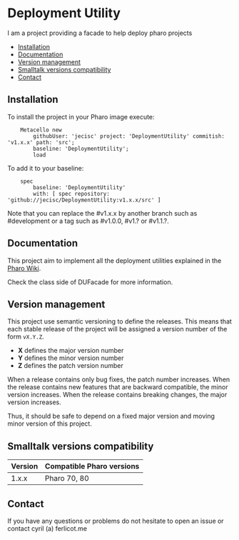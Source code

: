 # Deployment Utility

I am a project providing a facade to help deploy pharo projects

- [Installation](#installation)
- [Documentation](#documentation)
- [Version management](#version-management)
- [Smalltalk versions compatibility](#smalltalk-versions-compatibility)
- [Contact](#contact)

## Installation

To install the project in your Pharo image execute:

```Smalltalk
    Metacello new
    	githubUser: 'jecisc' project: 'DeploymentUtility' commitish: 'v1.x.x' path: 'src';
    	baseline: 'DeploymentUtility';
    	load
```

To add it to your baseline:

```Smalltalk
    spec
    	baseline: 'DeploymentUtility'
    	with: [ spec repository: 'github://jecisc/DeploymentUtility:v1.x.x/src' ]
```

Note that you can replace the #v1.x.x by another branch such as #development or a tag such as #v1.0.0, #v1.? or #v1.1.?.


## Documentation

This project aim to implement all the deployment utilities explained in the [Pharo Wiki](https://github.com/pharo-open-documentation/pharo-wiki/blob/master/General/DeployYourPharoApplication.md).

Check the class side of DUFacade for more information.


## Version management 

This project use semantic versioning to define the releases. This means that each stable release of the project will be assigned a version number of the form `vX.Y.Z`. 

- **X** defines the major version number
- **Y** defines the minor version number 
- **Z** defines the patch version number

When a release contains only bug fixes, the patch number increases. When the release contains new features that are backward compatible, the minor version increases. When the release contains breaking changes, the major version increases. 

Thus, it should be safe to depend on a fixed major version and moving minor version of this project.

## Smalltalk versions compatibility

| Version 	| Compatible Pharo versions 		|
|-------------	|---------------------------	|
| 1.x.x       	| Pharo 70, 80				|

## Contact

If you have any questions or problems do not hesitate to open an issue or contact cyril (a) ferlicot.me 

